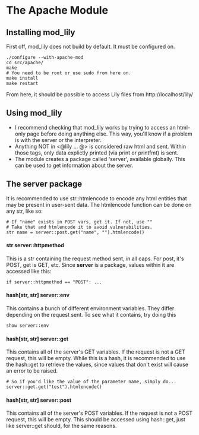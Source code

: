 # The Apache Module
## Installing mod_lily
First off, mod_lily does not build by default. It must be configured on.
```
./configure --with-apache-mod
cd src/apache/
make
# You need to be root or use sudo from here on.
make install
make restart
```

From here, it should be possible to access Lily files from http://localhost/lily/

## Using mod_lily
* I recommend checking that mod_lily works by trying to access an html-only page before doing anything else. This way, you'll know if a problem is with the server or the interpreter.
* Anything NOT in <@lily ... @> is considered raw html and sent. Within those tags, only data explictly printed (via print or printfmt) is sent.
* The module creates a package called 'server', available globally. This can be used to get information about the server.


## The server package
It is recommended to use str::htmlencode to encode any html entities that may be present in user-sent data. The htmlencode function can be done on any str, like so:
```
# If "name" exists in POST vars, get it. If not, use ""
# Take that and htmlencode it to avoid vulnerabilities.
str name = server::post.get("name", "").htmlencode()
```

#### str server::httpmethod
This is a str containing the request method sent, in all caps. For post, it's POST, get is GET, etc.
Since **server** is a package, values within it are accessed like this:
```
if server::httpmethod == "POST": ...
```

#### hash[str, str] server::env
This contains a bunch of different environment variables. They differ depending on the request sent. To see what it contains, try doing this
```
show server::env
```

#### hash[str, str] server::get
This contains all of the server's GET variables. If the request is not a GET request, this will be empty.
While this is a hash, it is recommended to use the hash::get to retrieve the values, since values that don't exist will cause an error to be raised.
```
# So if you'd like the value of the parameter name, simply do...
server::get.get("test").htmlencode()
```

#### hash[str, str] server::post
This contains all of the server's POST variables. If the request is not a POST request, this will be empty.
This should be accessed using hash::get, just like server::get should, for the same reasons.
